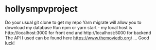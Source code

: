 # hollysmpvproject

Do your usual git clone to get my repo
Yarn migrate will allow you to download my database
Run npm or yarn start - my local host is http://localhost:3000 for front end and http://localhost:5000 for backend
The API I used can be found here https://www.themoviedb.org/
... Good luck! 

